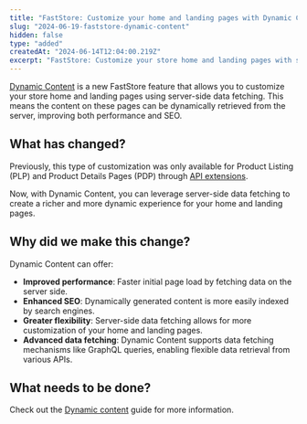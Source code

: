 ```yaml
---
title: "FastStore: Customize your home and landing pages with Dynamic Content"
slug: "2024-06-19-faststore-dynamic-content"
hidden: false
type: "added"
createdAt: "2024-06-14T12:04:00.219Z"
excerpt: "FastStore: Customize your store home and landing pages with server-side data to improve store performance and SEO."
---
```


[Dynamic Content](https://developers.vtex.com/docs/guides/faststore/dynamic-content-overview) is a new FastStore feature that allows you to customize your store home and landing pages using server-side data fetching. This means the content on these pages can be dynamically retrieved from the server, improving both performance and SEO.

## What has changed?

Previously, this type of customization was only available for Product Listing (PLP) and Product Details Pages (PDP) through [API extensions](https://developers.vtex.com/docs/guides/faststore/api-extensions-overview).

Now, with Dynamic Content, you can leverage server-side data fetching to create a richer and more dynamic experience for your home and landing pages.

## Why did we make this change?

Dynamic Content can offer:

- **Improved performance**: Faster initial page load by fetching data on the server side.
- **Enhanced SEO**: Dynamically generated content is more easily indexed by search engines.
- **Greater flexibility**: Server-side data fetching allows for more customization of your home and landing pages.
- **Advanced data fetching**: Dynamic Content supports data fetching mechanisms like GraphQL queries, enabling flexible data retrieval from various APIs.

## What needs to be done?

Check out the [Dynamic content](https://developers.vtex.com/docs/guides/faststore/dynamic-content-overview) guide for more information.

